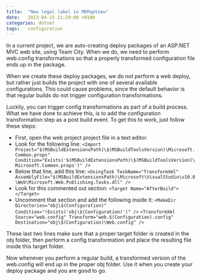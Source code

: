 ```yaml
---
title:  "New legal label in MKMapView"
date: 	2013-04-15 21:29:00 +0100
categories: dotnet
tags: 	configuration
---
```



In a current project, we are auto-creating deploy packages of an ASP.NET MVC web
site, using Team City. When we do, we need to perform web.config transformations
so that a properly transformed configuration file ends up in the package.

When we create these deploy packages, we do not perform a web deploy, but rather
just builds the project with one of several available configurations. This could
cause problems, since the default behavior is that regular builds do not trigger
configuration transformations.

Luckily, you can trigger config transformations as part of a build process. What
we have done to achieve this, is to add the configuration transformation step as
a post build event. To get this to work, just follow these steps:

* First, open the web project project file in a text editor.
* Look for the following line: `<Import Project="$(MSBuildExtensionsPath)\$(MSBuildToolsVersion)\Microsoft.Common.props" Condition="Exists('$(MSBuildExtensionsPath)\$(MSBuildToolsVersion)\Microsoft.Common.props')" />`
* Below that line, add this line: `<UsingTask TaskName="TransformXml" AssemblyFile="$(MSBuildExtensionsPath)\Microsoft\VisualStudio\v10.0\Web\Microsoft.Web.Publishing.Tasks.dll" />`
* Look for this commented out section: `<Target Name="AfterBuild"></Target>`
* Uncomment that section and add the following inside it: `<MakeDir Directories="obj\$(Configuration)" Condition="!Exists('obj\$(Configuration)')" />`
`<TransformXml Source="web.config" Transform="web.$(Configuration).config" Destination="obj\$(Configuration)\Web.config" />`

These last two lines make sure that a proper target folder is created in the obj
folder, then perform a config transformation and place the resulting file inside
this target folder.

Now whenever you perform a regular build, a transformed version of the web.config
will end up in the proper obj folder. Use it when you create your deploy package
and you are good to go.